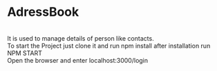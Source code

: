 <h1>AdressBook</h1><br>
It is used to manage details of person like contacts.<br>
To start the Project just clone it and run npm install after installation run NPM START<br>
Open the browser and enter localhost:3000/login

